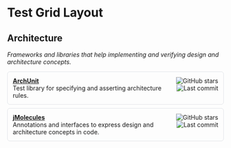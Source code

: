 # Test Grid Layout

## Architecture

_Frameworks and libraries that help implementing and verifying design and architecture concepts._

<div style="display: grid; grid-template-columns: 1fr auto; gap: 16px; margin: 8px 0; padding: 12px; border: 1px solid #e1e4e8; border-radius: 6px;">
  <div>
    <strong><a href="https://github.com/TNG/ArchUnit">ArchUnit</a></strong><br>
    <span>Test library for specifying and asserting architecture rules.</span>
  </div>
  <div style="text-align: right;">
    <img src="https://img.shields.io/github/stars/TNG/ArchUnit?style=for-the-badge&label=" alt="GitHub stars"><br>
    <img src="https://img.shields.io/github/last-commit/TNG/ArchUnit?style=for-the-badge&label=" alt="Last commit">
  </div>
</div>

<div style="display: grid; grid-template-columns: 1fr auto; gap: 16px; margin: 8px 0; padding: 12px; border: 1px solid #e1e4e8; border-radius: 6px;">
  <div>
    <strong><a href="https://github.com/xmolecules/jmolecules">jMolecules</a></strong><br>
    <span>Annotations and interfaces to express design and architecture concepts in code.</span>
  </div>
  <div style="text-align: right;">
    <img src="https://img.shields.io/github/stars/xmolecules/jmolecules?style=for-the-badge&label=" alt="GitHub stars"><br>
    <img src="https://img.shields.io/github/last-commit/xmolecules/jmolecules?style=for-the-badge&label=" alt="Last commit">
  </div>
</div>
